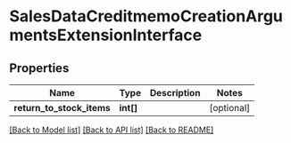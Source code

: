 # SalesDataCreditmemoCreationArgumentsExtensionInterface

## Properties
Name | Type | Description | Notes
------------ | ------------- | ------------- | -------------
**return_to_stock_items** | **int[]** |  | [optional] 

[[Back to Model list]](../README.md#documentation-for-models) [[Back to API list]](../README.md#documentation-for-api-endpoints) [[Back to README]](../README.md)


